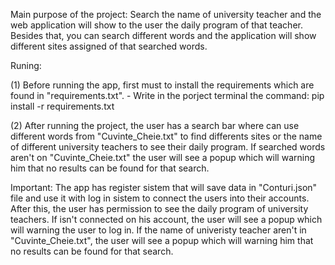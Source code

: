 Main purpose of the project:
  Search the name of university teacher and the web application will show to the user the daily program of that teacher. Besides that, you can search different words and the application will show different sites assigned of that searched words.

Runing:

 (1) Before running the app, first must to install the requirements which are found in "requirements.txt". 
    - Write in the porject terminal the command: pip install -r requirements.txt


 (2) After running the project, the user has a search bar where can use different words from "Cuvinte_Cheie.txt" to find differents sites or 
 the name of different university teachers to see their daily program. If searched words aren't on "Cuvinte_Cheie.txt" the user will see a popup which will warning him that no results can be found for that search.

  Important: 
    The app has register sistem that will save data in "Conturi.json" file and use it with log in sistem to connect the users into their accounts.
    After this, the user has permission to see the daily program of university teachers. If isn't connected on his account, the user will see
    a popup which will warning the user to log in. If the name of univeristy teacher aren't in "Cuvinte_Cheie.txt", the user will see a popup which will warning him that no results can be found for that search.
  
    

